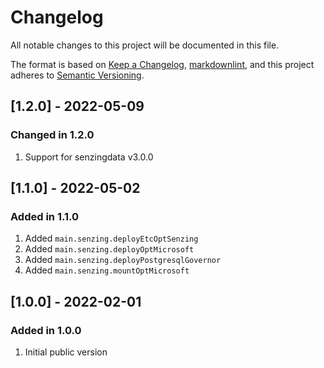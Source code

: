 # Changelog

All notable changes to this project will be documented in this file.

The format is based on [Keep a Changelog](https://keepachangelog.com/en/1.0.0/),
[markdownlint](https://dlaa.me/markdownlint/),
and this project adheres to [Semantic Versioning](https://semver.org/spec/v2.0.0.html).

## [1.2.0] - 2022-05-09

### Changed in 1.2.0

1. Support for senzingdata v3.0.0

## [1.1.0] - 2022-05-02

### Added in 1.1.0

1. Added `main.senzing.deployEtcOptSenzing`
1. Added `main.senzing.deployOptMicrosoft`
1. Added `main.senzing.deployPostgresqlGovernor `
1. Added `main.senzing.mountOptMicrosoft`

## [1.0.0] - 2022-02-01

### Added in 1.0.0

1. Initial public version
